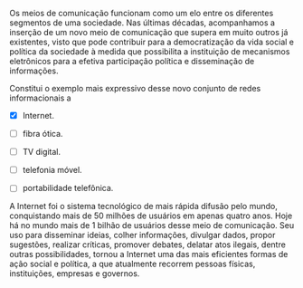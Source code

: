 

Os meios de comunicação funcionam como um elo entre os diferentes segmentos de uma sociedade. Nas últimas décadas, acompanhamos a inserção de um novo meio de comunicação que supera em muito outros já existentes, visto que pode contribuir para a democratização da vida social e política da sociedade à medida que possibilita a instituição de mecanismos eletrônicos para a efetiva participação política e disseminação de informações.

Constitui o exemplo mais expressivo desse novo conjunto de redes informacionais a



- [x] Internet.
- [ ] fibra ótica.
- [ ] TV digital.
- [ ] telefonia móvel.
- [ ] portabilidade telefônica.


A Internet foi o sistema tecnológico de mais rápida difusão pelo mundo, conquistando mais de 50 milhões de usuários em apenas quatro anos. Hoje há no mundo mais de 1 bilhão de usuários desse meio de comunicação. Seu uso para disseminar ideias, colher informações, divulgar dados, propor sugestões, realizar críticas, promover debates, delatar atos ilegais, dentre outras possibilidades, tornou a Internet uma das mais eficientes formas de ação social e política, a que atualmente recorrem pessoas físicas, instituições, empresas e governos.
